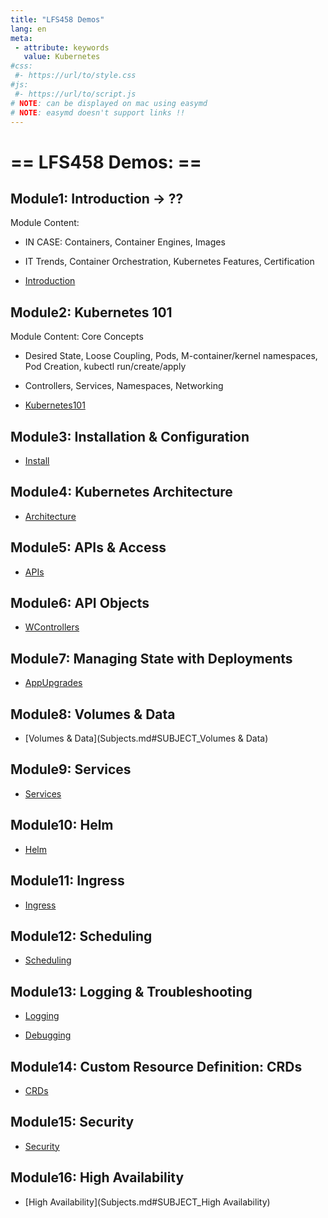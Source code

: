 ```yaml
---
title: "LFS458 Demos"
lang: en
meta:
 - attribute: keywords
   value: Kubernetes
#css:
 #- https://url/to/style.css
#js:
 #- https://url/to/script.js
# NOTE: can be displayed on mac using easymd
# NOTE: easymd doesn't support links !!
---
```


# == LFS458 Demos: ==

## Module1: Introduction -> ??

Module Content:
- IN CASE: Containers, Container Engines, Images
- IT Trends, Container Orchestration, Kubernetes Features, Certification

- [Introduction](Subjects.md#SUBJECT_Introduction)

## Module2: Kubernetes 101

Module Content: Core Concepts
- Desired State, Loose Coupling, Pods, M-container/kernel namespaces, Pod Creation, kubectl run/create/apply
- Controllers, Services, Namespaces, Networking

- [Kubernetes101](Subjects.md#SUBJECT_Kubernetes101)

## Module3: Installation & Configuration

- [Install](Subjects.md#SUBJECT_Install)

## Module4: Kubernetes Architecture

- [Architecture](Subjects.md#SUBJECT_Architecture)

## Module5: APIs & Access

- [APIs](Subjects.md#SUBJECT_APIs)

## Module6: API Objects

- [WControllers](Subjects.md#SUBJECT_WControllers)

## Module7: Managing State with Deployments

- [AppUpgrades](Subjects.md#SUBJECT_AppUpgrades)


## Module8: Volumes & Data

- [Volumes & Data](Subjects.md#SUBJECT_Volumes & Data)

## Module9: Services

- [Services](Subjects.md#SUBJECT_Services)

## Module10: Helm

- [Helm](Subjects.md#SUBJECT_Helm)

## Module11: Ingress

- [Ingress](Subjects.md#SUBJECT_Ingress)

## Module12: Scheduling

- [Scheduling](Subjects.md#SUBJECT_Scheduling)

## Module13: Logging & Troubleshooting

- [Logging](Subjects.md#SUBJECT_Logging)

- [Debugging](Subjects.md#SUBJECT_Debugging)

## Module14: Custom Resource Definition: CRDs

- [CRDs](Subjects.md#SUBJECT_CRDs)

## Module15: Security

- [Security](Subjects.md#SUBJECT_Security)

## Module16: High Availability

- [High Availability](Subjects.md#SUBJECT_High Availability)

